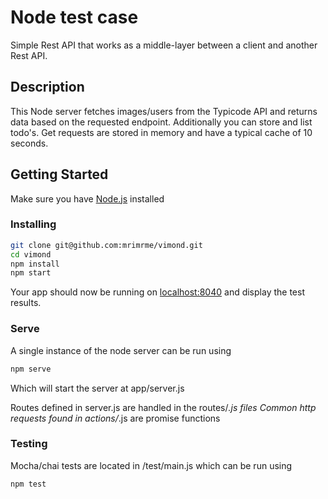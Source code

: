# Node test case

Simple Rest API that works as a middle-layer between a client and another Rest API.

## Description

This Node server fetches images/users from the Typicode API and returns data based on the requested endpoint.
Additionally you can store and list todo's.
Get requests are stored in memory and have a typical cache of 10 seconds.

## Getting Started

Make sure you have [Node.js](http://nodejs.org/) installed

### Installing

```sh
git clone git@github.com:mrimrme/vimond.git
cd vimond
npm install
npm start
```

Your app should now be running on [localhost:8040](http://localhost:8040/) and display the test results.

### Serve

A single instance of the node server can be run using
```sh
npm serve
```
Which will start the server at app/server.js

Routes defined in server.js are handled in the routes/*.js files
Common http requests found in actions/*.js are promise functions 

### Testing

Mocha/chai tests are located in /test/main.js which can be run using

```sh
npm test
```

